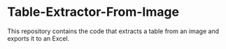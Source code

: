# Table-Extractor-From-Image
This repository contains the code that extracts a table from an image and exports it to an Excel.
